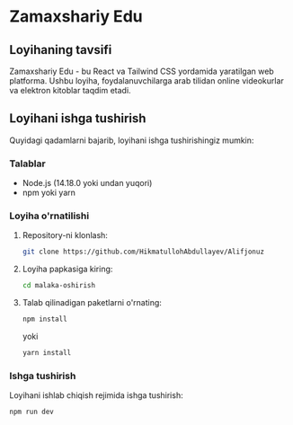 # Zamaxshariy Edu

## Loyihaning tavsifi

Zamaxshariy Edu - bu React va Tailwind CSS yordamida yaratilgan web platforma. Ushbu loyiha, foydalanuvchilarga arab tilidan online videokurlar va elektron kitoblar taqdim etadi.

## Loyihani ishga tushirish

Quyidagi qadamlarni bajarib, loyihani ishga tushirishingiz mumkin:

### Talablar

- Node.js (14.18.0 yoki undan yuqori)
- npm yoki yarn

### Loyiha o'rnatilishi

1. Repository-ni klonlash:

   ```sh
   git clone https://github.com/HikmatullohAbdullayev/Alifjonuz
   ```

2. Loyiha papkasiga kiring:

   ```sh
   cd malaka-oshirish
   ```

3. Talab qilinadigan paketlarni o'rnating:

   ```sh
   npm install
   ```

   yoki

   ```sh
   yarn install
   ```

### Ishga tushirish

Loyihani ishlab chiqish rejimida ishga tushirish:

```sh
npm run dev
```
